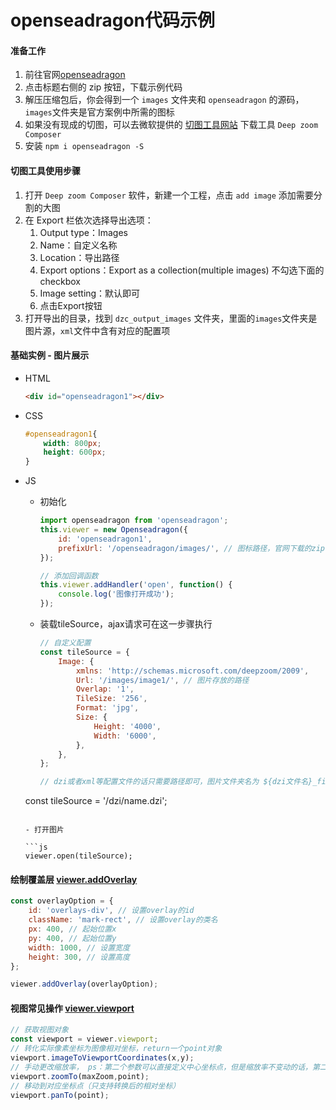 # openseadragon代码示例

#### 准备工作

1. 前往官网[openseadragon](https://openseadragon.github.io/#examples-and-features)
2. 点击标题右侧的 zip 按钮，下载示例代码
3. 解压压缩包后，你会得到一个 `images` 文件夹和 `openseadragon` 的源码，`images`文件夹是官方案例中所需的图标
4. 如果没有现成的切图，可以去微软提供的 [切图工具网站](http://www.microsoft.com/en-us/download/details.aspx?id=24819) 下载工具 `Deep zoom Composer`
5. 安装 `npm i openseadragon -S`
#### 切图工具使用步骤

1. 打开  `Deep zoom Composer` 软件，新建一个工程，点击 `add image` 添加需要分割的大图
2. 在 Export 栏依次选择导出选项：
   1. Output type：Images
   2. Name：自定义名称
   3. Location：导出路径
   4. Export options：Export as a collection(multiple images) 不勾选下面的checkbox
   5. Image setting：默认即可
   6. 点击Export按钮
3. 打开导出的目录，找到 `dzc_output_images` 文件夹，里面的`images`文件夹是图片源，`xml`文件中含有对应的配置项

#### 基础实例 - 图片展示

- HTML

  ```html
  <div id="openseadragon1"></div>
  ```

- CSS

  ```css
  #openseadragon1{
      width: 800px;
      height: 600px;
  }
  ```

- JS

  - 初始化

    ```js
    import openseadragon from 'openseadragon';
    this.viewer = new Openseadragon({
        id: 'openseadragon1',
        prefixUrl: '/openseadragon/images/', // 图标路径，官网下载的zip包中有
    });

    // 添加回调函数
    this.viewer.addHandler('open', function() {
        console.log('图像打开成功');
    });
    ```

  - 装载tileSource，ajax请求可在这一步骤执行

    ```js
    // 自定义配置
    const tileSource = {
        Image: {
            xmlns: 'http://schemas.microsoft.com/deepzoom/2009',
            Url: '/images/image1/', // 图片存放的路径
            Overlap: '1',
            TileSize: '256',
            Format: 'jpg',
            Size: {
                Height: '4000',
                Width: '6000',
            },
        },
    };
  
    // dzi或者xml等配置文件的话只需要路径即可，图片文件夹名为 ${dzi文件名}_files，并且在同目录
  const tileSource = '/dzi/name.dzi';
    ```
  
  - 打开图片
  
    ```js
    viewer.open(tileSource);
    ```

#### 绘制覆盖层 [viewer.addOverlay](https://openseadragon.github.io/docs/OpenSeadragon.Viewer.html#addOverlay)

```js
const overlayOption = {
    id: 'overlays-div', // 设置overlay的id
    className: 'mark-rect', // 设置overlay的类名
    px: 400, // 起始位置x
    py: 400, // 起始位置y
    width: 1000, // 设置宽度
    height: 300, // 设置高度
};

viewer.addOverlay(overlayOption);
```



#### 视图常见操作 [viewer.viewport](https://openseadragon.github.io/docs/OpenSeadragon.Viewport.html)

```js
// 获取视图对象
const viewport = viewer.viewport;
// 转化实际像素坐标为图像相对坐标，return一个point对象
viewport.imageToViewportCoordinates(x,y);
// 手动更改缩放率， ps：第二个参数可以直接定义中心坐标点，但是缩放率不变动的话，第二个参数不会生效
viewport.zoomTo(maxZoom,point);
// 移动到对应坐标点（只支持转换后的相对坐标）
viewport.panTo(point);
```

